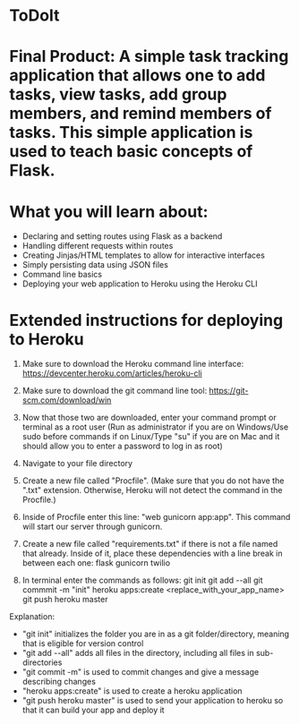 # ToDoIt

# Final Product: A simple task tracking application that allows one to add tasks, view tasks, add group members, and remind members of tasks. This simple application is used to teach basic concepts of Flask.

# What you will learn about:
- Declaring and setting routes using Flask as a backend
- Handling different requests within routes
- Creating Jinjas/HTML templates to allow for interactive interfaces
- Simply persisting data using JSON files
- Command line basics 
- Deploying your web application to Heroku using the Heroku CLI

# Extended instructions for deploying to Heroku
1. Make sure to download the Heroku command line interface: https://devcenter.heroku.com/articles/heroku-cli

2. Make sure to download the git command line tool: https://git-scm.com/download/win

3. Now that those two are downloaded, enter your command prompt or terminal as a root user (Run as administrator if you are on Windows/Use sudo before commands if on Linux/Type "su" if you are on Mac and it should allow you to enter a password to log in as root)

4. Navigate to your file directory

5. Create a new file called "Procfile". (Make sure that you do not have the ".txt" extension. Otherwise, Heroku will not detect the command in the Procfile.)

6. Inside of Procfile enter this line: "web gunicorn app:app". This command will start our server through gunicorn.

7. Create a new file called "requirements.txt" if there is not a file named that already. Inside of it, place these dependencies with a line break in between each one: 
flask
gunicorn
twilio

8. In terminal enter the commands as follows:
git init
git add --all
git commmit -m "init"
heroku apps:create <replace_with_your_app_name>
git push heroku master

Explanation: 
- "git init" initializes the folder you are in as a git folder/directory, meaning that is eligible for version control 
- "git add --all" adds all files in the directory, including all files in sub-directories
- "git commit -m" is used to commit changes and give a message describing changes
- "heroku apps:create" is used to create a heroku application
- "git push heroku master" is used to send your application to heroku so that it can build your app and deploy it

